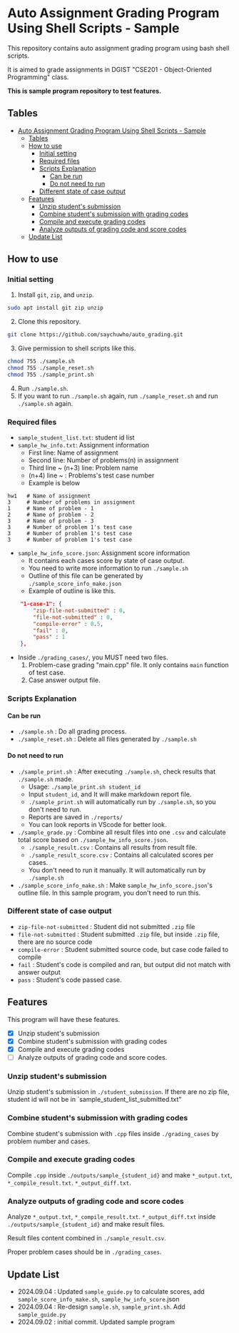 # Auto Assignment Grading Program Using Shell Scripts - Sample

This repository contains auto assignment grading program using bash shell scripts.

It is aimed to grade assignments in DGIST "CSE201 - Object-Oriented Programming" class.

**This is sample program repository to test features.**

## Tables

- [Auto Assignment Grading Program Using Shell Scripts - Sample](#auto-assignment-grading-program-using-shell-scripts---sample)
  - [Tables](#tables)
  - [How to use](#how-to-use)
    - [Initial setting](#initial-setting)
    - [Required files](#required-files)
    - [Scripts Explanation](#scripts-explanation)
      - [Can be run](#can-be-run)
      - [Do not need to run](#do-not-need-to-run)
    - [Different state of case output](#different-state-of-case-output)
  - [Features](#features)
    - [Unzip student's submission](#unzip-students-submission)
    - [Combine student's submission with grading codes](#combine-students-submission-with-grading-codes)
    - [Compile and execute grading codes](#compile-and-execute-grading-codes)
    - [Analyze outputs of grading code and score codes](#analyze-outputs-of-grading-code-and-score-codes)
  - [Update List](#update-list)

## How to use

### Initial setting

1. Install `git`, `zip`, and `unzip`.
```bash
sudo apt install git zip unzip
```
2. Clone this repository.
```bash
git clone https://github.com/saychuwho/auto_grading.git
```
3. Give permission to shell scripts like this.
```bash
chmod 755 ./sample.sh
chmod 755 ./sample_reset.sh
chmod 755 ./sample_print.sh
```
4. Run `./sample.sh`. 
5. If you want to run `./sample.sh` again, run `./sample_reset.sh` and run `./sample.sh` again.

### Required files

- `sample_student_list.txt`: student id list
- `sample_hw_info.txt`: Assignment information
  - First line: Name of assignment
  - Second line: Number of problems(n) in assignment
  - Third line ~ (n+3) line: Problem name
  - (n+4) line ~ : Problems's test case number
  - Example is below
```
hw1   # Name of assignment
3     # Number of problems in assignment
1     # Name of problem - 1
2     # Name of problem - 2
3     # Name of problem - 3
3     # Number of problem 1's test case
3     # Number of problem 1's test case
3     # Number of problem 1's test case
```
- `sample_hw_info_score.json`: Assignment score information
  - It contains each cases score by state of case output.
  - You need to write more information to run `./sample.sh`
  - Outline of this file can be generated by `./sample_score_info_make.json`
  - Example of outline is like this.
```json
    "1-case-1": {
        "zip-file-not-submitted" : 0,
        "file-not-submitted" : 0,
        "compile-error" : 0.5,
        "fail" : 0,
        "pass" : 1
    },
```
- Inside `./grading_cases/`, you MUST need two files.
  1. Problem-case grading "main.cpp" file. It only contains `main` function of test case.
  2. Case answer output file.

### Scripts Explanation

#### Can be run

- `./sample.sh` : Do all grading process. 
- `./sample_reset.sh` : Delete all files generated by `./sample.sh`

#### Do not need to run

- `./sample_print.sh` : After executing `./sample.sh`, check results that `./sample.sh` made.
  - Usage: `./sample_print.sh student_id`
  - Input `student_id`, and It will make markdown report file.
  - `./sample_print.sh` will automatically run by `./sample.sh`, so you don't need to run.
  - Reports are saved in `./reports/`
  - You can look reports in VScode for better look.
- `./sample_grade.py` : Combine all result files into one `.csv` and calculate total score based on `./sample_hw_info_score.json`.
  - `./sample_result.csv` : Contains all results from result file.
  - `./sample_result_score.csv` : Contains all calculated scores per cases.
  - You don't need to run it manually. It will automatically run by `./sample.sh`
- `./sample_score_info_make.sh` : Make `sample_hw_info_score.json`'s outline file. In this sample program, you don't need to run this.
  
### Different state of case output
- `zip-file-not-submitted` : Student did not submitted `.zip` file
- `file-not-submitted` : Student submitted `.zip` file, but inside `.zip` file, there are no source code
- `compile-error` : Student submitted source code, but case code failed to compile
- `fail` : Student's code is compiled and ran, but output did not match with answer output
- `pass` : Student's code passed case.

## Features

This program will have these features.

- [x] Unzip student's submission
- [x] Combine student's submission with grading codes
- [x] Compile and execute grading codes
- [ ] Analyze outputs of grading code and score codes.

### Unzip student's submission

Unzip student's submission in `./student_submission`. If there are no zip file, student id will not be in `sample_student_list_submitted.txt"

### Combine student's submission with grading codes

Combine student's submission with `.cpp` files inside `./grading_cases` by problem number and cases.

### Compile and execute grading codes

Compile `.cpp` inside `./outputs/sample_{student_id}` and make `*_output.txt`, `*_compile_result.txt`. `*_output_diff.txt`.

### Analyze outputs of grading code and score codes

Analyze `*_output.txt`, `*_compile_result.txt`. `*_output_diff.txt` inside `./outputs/sample_{student_id}` and make result files. 

Result files content combined in `./sample_result.csv`.

Proper problem cases should be in `./grading_cases`.

## Update List

- 2024.09.04 : Updated `sample_guide.py` to calculate scores, add `sample_score_info_make.sh`, `sample_hw_info_score`.json
- 2024.09.04 : Re-design `sample.sh`, `sample_print.sh`. Add `sample_guide.py`
- 2024.09.02 : initial commit. Updated sample program